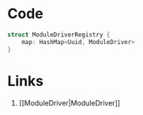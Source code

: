 # Code
```rust
struct ModuleDriverRegistry {
	map: HashMap<Uuid, ModuleDriver>
}
```
# Links
1. [[ModuleDriver|ModuleDriver]]